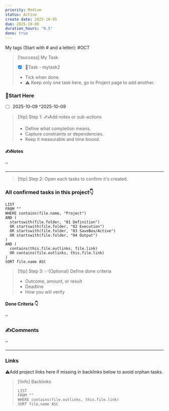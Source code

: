 ```yaml
---
priority: Medium
status: Active
create date: 2025-10-05
due: 2025-10-08
duration_hours: "0.5"
done: true
---
```


My tags (Start with # and a letter): #OCT 

> [!success] My Task
> - [x] 📌Task - mytask2
>
> - Tick when done.
> - ⚠️ Keep only one task here, go to Project page to add another.

### 🏁Start Here
- [ ] 2025-10-09 ^2025-10-09
> [!tip] Step 1: ✍️Add notes or sub-actions  
> - Define what completion means.  
> - Capture constraints or dependencies.  
> - Keep it measurable and time bound.  

#### ✍️Notes  
''
___

> [!tip] Step 2: Open each tasks to confirm it's created.

### All confirmed tasks in this project👇
~~~dataview
LIST
FROM ""
WHERE contains(file.name, "Project")
AND (
  startswith(file.folder, "01 Definition")
  OR startswith(file.folder, "02 Execution")
  OR startswith(file.folder, "03 SaveBox/Active")
  OR startswith(file.folder, "04 Output")
)
AND (
  contains(this.file.outlinks, file.link)
  OR contains(file.outlinks, this.file.link)
)
SORT file.name ASC
~~~

> [!tip] Step 3: ✅(Optional) Define done criteria  
> - Outcome, amount, or result  
> - Deadline  
> - How you will verify  

#### Done Criteria 👇
''
### ✍️Comments  
''
___

### Links  
⚠️Add project links here if missing in backlinks below to avoid orphan tasks.  

> [!info] Backlinks  
> ```dataview
> LIST
> FROM ""
> WHERE contains(file.outlinks, this.file.link)
> SORT file.name ASC
> ```

